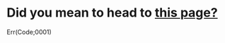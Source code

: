 # Did you mean to head to <a href="https://ccc-chavez.github.io/ICA/pages/main.html">this page?</a>

Err(Code;0001)
